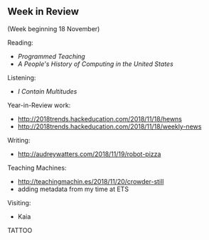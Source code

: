 ## Week in Review
(Week beginning 18 November)

Reading:
* _Programmed Teaching_
* _A People's History of Computing in the United States_

Listening:
* _I Contain Multitudes_

Year-in-Review work:
* http://2018trends.hackeducation.com/2018/11/18/hewns
* http://2018trends.hackeducation.com/2018/11/18/weekly-news

Writing:
* http://audreywatters.com/2018/11/19/robot-pizza

Teaching Machines:
* http://teachingmachin.es/2018/11/20/crowder-still
* adding metadata from my time at ETS

Visiting:
* Kaia

TATTOO
